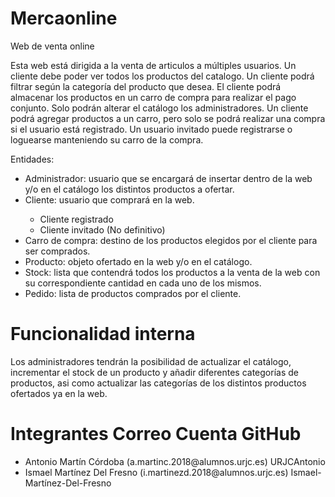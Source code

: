 # Mercaonline
Web de venta online
<p>Esta web está dirigida a la venta de articulos a múltiples usuarios. Un cliente debe poder ver todos los productos del catalogo. Un cliente podrá filtrar según la categoría del producto que desea. El cliente podrá almacenar los productos en un carro de compra para realizar el pago conjunto. Solo podrán alterar el catálogo los administradores. Un cliente podrá agregar productos a un carro, pero solo se podrá realizar una compra si el usuario está registrado. Un usuario invitado puede registrarse o loguearse manteniendo su carro de la compra.</p>

<p>Entidades:</p>

<ul>
  <li>Administrador: usuario que se encargará de insertar dentro de la web y/o en el catálogo los distintos productos a ofertar.</li>
  <li>Cliente: usuario que comprará en la web. </li>
    <ul>
      <li>Cliente registrado</li>
      <li>Cliente invitado (No definitivo)</li>
  </ul>
 
  <li>Carro de compra: destino de los productos elegidos por el cliente para ser comprados.</li>
  <li>Producto: objeto ofertado en la web y/o en el catálogo.</li>
  <li>Stock: lista que contendrá todos los productos a la venta de la web con su correspondiente cantidad en cada uno de los mismos. </li>
  <li>Pedido: lista de productos comprados por el cliente.</li>
</ul>
<h1>Funcionalidad interna</h1>
<p>
  Los administradores tendrán la posibilidad de actualizar el catálogo, incrementar el stock de un producto y añadir diferentes categorías
  de productos, asi como actualizar las categorías de los distintos productos ofertados ya en la web.
 </p>
  
  <h1>Integrantes             Correo            Cuenta GitHub</h1>
  <ul> 
  <li> Antonio Martín Córdoba   (a.martinc.2018@alumnos.urjc.es) URJCAntonio</li>
  <li> Ismael Martínez Del Fresno (i.martinezd.2018@alumnos.urjc.es)  Ismael-Martínez-Del-Fresno</li>
  </ul>
  
